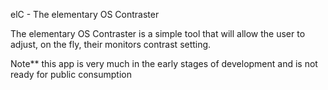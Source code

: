 elC - The elementary OS Contraster

The elementary OS Contraster is a simple tool that will allow the user to adjust, on
the fly, their monitors contrast setting.

Note** this app is very much in the early stages of development and is not ready for public consumption
